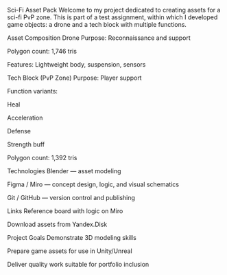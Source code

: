 Sci-Fi Asset Pack
Welcome to my project dedicated to creating assets for a sci-fi PvP zone. This is part of a test assignment, within which I developed game objects: a drone and a tech block with multiple functions.

Asset Composition
Drone
Purpose: Reconnaissance and support

Polygon count: 1,746 tris

Features: Lightweight body, suspension, sensors

Tech Block (PvP Zone)
Purpose: Player support

Function variants:

Heal

Acceleration

Defense

Strength buff

Polygon count: 1,392 tris

Technologies
Blender — asset modeling

Figma / Miro — concept design, logic, and visual schematics

Git / GitHub — version control and publishing

Links
Reference board with logic on Miro

Download assets from Yandex.Disk

Project Goals
Demonstrate 3D modeling skills

Prepare game assets for use in Unity/Unreal

Deliver quality work suitable for portfolio inclusion


